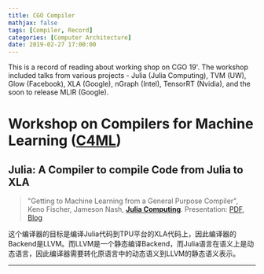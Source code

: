 ```yaml
---
title: CGO Compiler
mathjax: false
tags: [Compiler, Record]
categories: [Computer Architecture]
date: 2019-02-27 17:00:00
---
```


This is a record of reading about working shop on CGO 19'. The workshop included talks from various projects - Julia (Julia Computing), TVM (UW), Glow (Facebook), XLA (Google), nGraph (Intel), TensorRT (Nvidia), and the soon to release MLIR (Google).

<!-- more -->

# Workshop on Compilers for Machine Learning ([C4ML](https://www.c4ml.org/))

## Julia: A Compiler to compile Code from Julia to XLA

> "Getting to Machine Learning from a General Purpose Compiler", Keno Fischer, Jameson Nash, [**Julia Computing**](https://juliacomputing.com/communication/publications.html).
> Presentation: [PDF](https://juliacomputing.com/assets/pdf/CGO_C4ML_talk.pdf), [Blog](https://juliacomputing.com/blog/2019/02/19/growing-a-compiler.html)

这个编译器的目标是编译Julia代码到TPU平台的XLA代码上，因此编译器的Backend是LLVM。而LLVM是一个静态编译Backend，而Julia语言在语义上是动态语言，因此编译器需要转化原语言中的动态语义到LLVM的静态语义表示。

---
